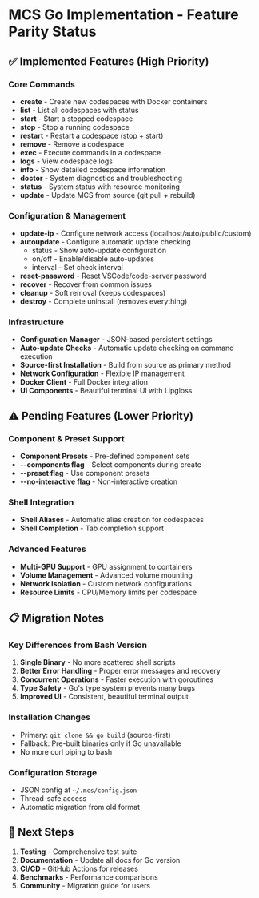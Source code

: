 # MCS Go Implementation - Feature Parity Status

## ✅ Implemented Features (High Priority)

### Core Commands
- **create** - Create new codespaces with Docker containers
- **list** - List all codespaces with status
- **start** - Start a stopped codespace
- **stop** - Stop a running codespace
- **restart** - Restart a codespace (stop + start)
- **remove** - Remove a codespace
- **exec** - Execute commands in a codespace
- **logs** - View codespace logs
- **info** - Show detailed codespace information
- **doctor** - System diagnostics and troubleshooting
- **status** - System status with resource monitoring
- **update** - Update MCS from source (git pull + rebuild)

### Configuration & Management
- **update-ip** - Configure network access (localhost/auto/public/custom)
- **autoupdate** - Configure automatic update checking
  - status - Show auto-update configuration
  - on/off - Enable/disable auto-updates
  - interval - Set check interval
- **reset-password** - Reset VSCode/code-server password
- **recover** - Recover from common issues
- **cleanup** - Soft removal (keeps codespaces)
- **destroy** - Complete uninstall (removes everything)

### Infrastructure
- **Configuration Manager** - JSON-based persistent settings
- **Auto-update Checks** - Automatic update checking on command execution
- **Source-first Installation** - Build from source as primary method
- **Network Configuration** - Flexible IP management
- **Docker Client** - Full Docker integration
- **UI Components** - Beautiful terminal UI with Lipgloss

## ⚠️ Pending Features (Lower Priority)

### Component & Preset Support
- **Component Presets** - Pre-defined component sets
- **--components flag** - Select components during create
- **--preset flag** - Use component presets
- **--no-interactive flag** - Non-interactive creation

### Shell Integration
- **Shell Aliases** - Automatic alias creation for codespaces
- **Shell Completion** - Tab completion support

### Advanced Features
- **Multi-GPU Support** - GPU assignment to containers
- **Volume Management** - Advanced volume mounting
- **Network Isolation** - Custom network configurations
- **Resource Limits** - CPU/Memory limits per codespace

## 📋 Migration Notes

### Key Differences from Bash Version
1. **Single Binary** - No more scattered shell scripts
2. **Better Error Handling** - Proper error messages and recovery
3. **Concurrent Operations** - Faster execution with goroutines
4. **Type Safety** - Go's type system prevents many bugs
5. **Improved UI** - Consistent, beautiful terminal output

### Installation Changes
- Primary: `git clone && go build` (source-first)
- Fallback: Pre-built binaries only if Go unavailable
- No more curl piping to bash

### Configuration Storage
- JSON config at `~/.mcs/config.json`
- Thread-safe access
- Automatic migration from old format

## 🚀 Next Steps

1. **Testing** - Comprehensive test suite
2. **Documentation** - Update all docs for Go version
3. **CI/CD** - GitHub Actions for releases
4. **Benchmarks** - Performance comparisons
5. **Community** - Migration guide for users